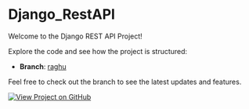 # Django_RestAPI

Welcome to the Django REST API Project!

Explore the code and see how the project is structured:

- **Branch**: [raghu](https://github.com/9394113857/Django_RestAPI/tree/raghu)

Feel free to check out the branch to see the latest updates and features.

[![View Project on GitHub](https://img.shields.io/badge/View_Project_on_GitHub-blue?style=for-the-badge&logo=github)](https://github.com/9394113857/Django_RestAPI/tree/raghu)
